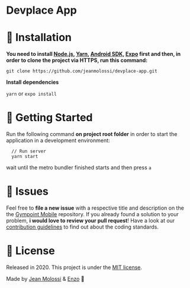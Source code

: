 # Devplace App

# :construction_worker: Installation

**You need to install [Node.js](https://nodejs.org/en/download/), [Yarn](https://yarnpkg.com/), [Android SDK](https://medium.com/surabayadev/setting-up-react-native-android-without-android-studio-35a496e1dfa3), [Expo](https://docs.expo.io/get-started/installation/) first and then, in order to clone the project via HTTPS, run this command:**

`git clone https://github.com/jeanmolossi/devplace-app.git`

**Install dependencies**

`yarn` or `expo install`

# :runner: Getting Started

Run the following command **on project root folder** in order to start the application in a development environment:

```
  // Run server
  yarn start
```

wait until the metro bundler finished starts and then press `a`

# :bug: Issues

Feel free to **file a new issue** with a respective title and description on the the [Gympoint Mobile](https://github.com/jeanmolossi/devplace-app/issues) repository. If you already found a solution to your problem, **i would love to review your pull request**! Have a look at our [contribution guidelines](https://github.com/jeanmolossi/devplace-app/blob/master/CONTRIBUTING.md) to find out about the coding standards.

# :closed_book: License

Released in 2020.
This project is under the [MIT license](https://github.com/jeanmolossi/devplace-app/master/LICENSE).

Made by [Jean Molossi](https://github.com/jeanmolossi) & [Enzo](https://github.com/NaN1305) 🚀
